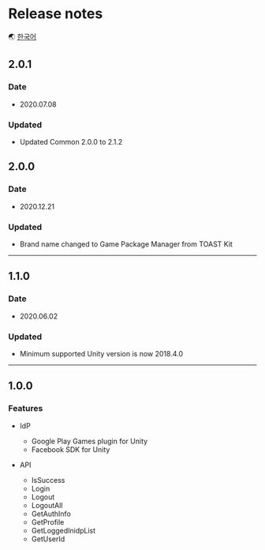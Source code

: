 # Release notes

🌏 [한국어](ReleaseNotes.md)

## 2.0.1

### Date

* 2020.07.08

### Updated

* Updated Common 2.0.0 to 2.1.2

## 2.0.0

### Date

* 2020.12.21

### Updated

* Brand name changed to Game Package Manager from TOAST Kit

---

## 1.1.0

### Date

* 2020.06.02

### Updated

* Minimum supported Unity version is now 2018.4.0

---

## 1.0.0

### Features

* IdP 
    * Google Play Games plugin for Unity
    * Facebook SDK for Unity

* API
    * IsSuccess
    * Login
    * Logout
    * LogoutAll
    * GetAuthInfo
    * GetProfile
    * GetLoggedInidpList
    * GetUserId    